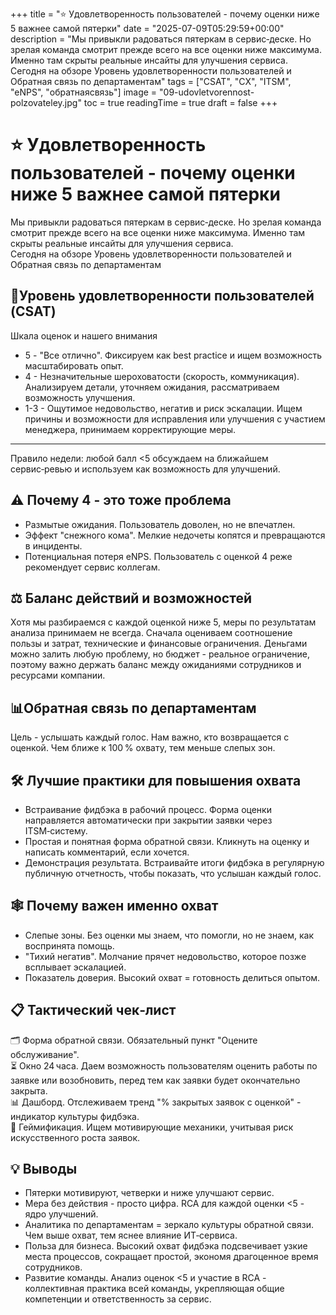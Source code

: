 +++
title = "⭐ Удовлетворенность пользователей - почему оценки ниже 5 важнее самой пятерки"
date = "2025-07-09T05:29:59+00:00"
description = "Мы привыкли радоваться пятеркам в сервис‑деске. Но зрелая команда смотрит прежде всего на все оценки ниже максимума. Именно там скрыты реальные инсайты для улучшения сервиса. Сегодня на обзоре Уровень удовлетворенности пользователей и Обратная связь по департаментам"
tags = ["CSAT", "CX", "ITSM", "eNPS", "обратнаясвязь"]
image = "09-udovletvorennost-polzovateley.jpg"
toc = true
readingTime = true
draft = false
+++

# ⭐ Удовлетворенность пользователей - почему оценки ниже 5 важнее самой пятерки  
Мы привыкли радоваться пятеркам в сервис‑деске. Но зрелая команда смотрит прежде всего на все оценки ниже максимума. Именно там скрыты реальные инсайты для улучшения сервиса.  
Сегодня на обзоре Уровень удовлетворенности пользователей и Обратная связь по департаментам  
  
## 🎯Уровень удовлетворенности пользователей (CSAT)  
Шкала оценок и нашего внимания  
* 5 - "Все отлично". Фиксируем как best practice и ищем возможность масштабировать опыт.  
* 4 - Незначительные шероховатости (скорость, коммуникация). Анализируем детали, уточняем ожидания, рассматриваем возможность улучшения.  
* 1-3 - Ощутимое недовольство, негатив и риск эскалации. Ищем причины и возможности для исправления или улучшения с участием менеджера, принимаем корректирующие меры.  
  
---  
  
Правило недели: любой балл <5 обсуждаем на ближайшем сервис‑ревью и используем как возможность для улучшений.  
  
## ⚠️ Почему 4 - это тоже проблема  
* Размытые ожидания. Пользователь доволен, но не впечатлен.  
* Эффект "снежного кома". Мелкие недочеты копятся и превращаются в инциденты.  
* Потенциальная потеря eNPS. Пользователь с оценкой 4 реже рекомендует сервис коллегам.  
  
## ⚖️ Баланс действий и возможностей  
Хотя мы разбираемся с каждой оценкой ниже 5, меры по результатам анализа принимаем не всегда. Сначала оцениваем соотношение пользы и затрат, технические и финансовые ограничения. Деньгами можно залить любую проблему, но бюджет - реальное ограничение, поэтому важно держать баланс между ожиданиями сотрудников и ресурсами компании.  
  
## 📊Обратная связь по департаментам  
Цель - услышать каждый голос. Нам важно, кто возвращается с оценкой. Чем ближе к 100 % охвату, тем меньше слепых зон.  
  
## 🛠️ Лучшие практики для повышения охвата  
* Встраивание фидбэка в рабочий процесс. Форма оценки направляется автоматически при закрытии заявки через ITSM‑систему.  
* Простая и понятная форма обратной связи. Кликнуть на оценку и написать комментарий, если хочется.  
* Демонстрация результата. Встраивайте итоги фидбэка в регулярную публичную отчетность, чтобы показать, что услышан каждый голос.  
  
## 🕸️ Почему важен именно охват  
* Слепые зоны. Без оценки мы знаем, что помогли, но не знаем, как воспринята помощь.  
* "Тихий негатив". Молчание прячет недовольство, которое позже всплывает эскалацией.  
* Показатель доверия. Высокий охват = готовность делиться опытом.  
  
## 📋 Тактический чек‑лист  
🗂️ Форма обратной связи. Обязательный пункт "Оцените обслуживание".  
⏳ Окно 24 часа. Даем возможность пользователям оценить работы по заявке или возобновить, перед тем как заявки будет окончательно закрыта.  
📊 Дашборд. Отслеживаем тренд "% закрытых заявок с оценкой" - индикатор культуры фидбэка.  
🏅 Геймификация. Ищем мотивирующие механики, учитывая риск искусственного роста заявок.  
  
## 💡 Выводы  
* Пятерки мотивируют, четверки и ниже улучшают сервис.  
* Мера без действия - просто цифра. RCA для каждой оценки <5 - ядро улучшений.  
* Аналитика по департаментам = зеркало культуры обратной связи. Чем выше охват, тем яснее влияние ИТ‑сервиса.  
* Польза для бизнеса. Высокий охват фидбэка подсвечивает узкие места процессов, сокращает простой, экономя драгоценное время сотрудников.  
* Развитие команды. Анализ оценок <5 и участие в RCA - коллективная практика всей команды, укрепляющая общие компетенции и ответственность за сервис.  
